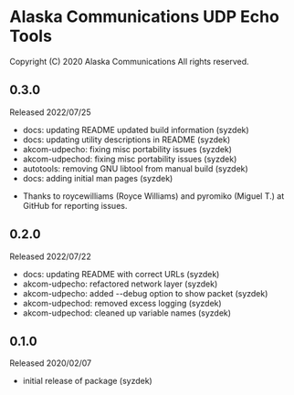 
Alaska Communications UDP Echo Tools
====================================

Copyright (C) 2020 Alaska Communications
All rights reserved.

0.3.0
-----
   Released 2022/07/25
   - docs: updating README updated build information (syzdek)
   - docs: updating utility descriptions in README (syzdek)
   - akcom-udpecho: fixing misc portability issues (syzdek)
   - akcom-udpechod: fixing misc portability issues (syzdek)
   - autotools: removing GNU libtool from manual build (syzdek)
   - docs: adding initial man pages (syzdek)
   * Thanks to roycewilliams (Royce Williams) and pyromiko (Miguel T.) at
     GitHub for reporting issues.  

0.2.0
-----
   Released 2022/07/22
   - docs: updating README with correct URLs (syzdek)
   - akcom-udpecho: refactored network layer (syzdek)
   - akcom-udpecho: added --debug option to show packet (syzdek)
   - akcom-udpechod: removed excess logging (syzdek)
   - akcom-udpechod: cleaned up variable names (syzdek)

0.1.0
-----
   Released 2020/02/07
   - initial release of package (syzdek)

